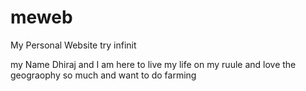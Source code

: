 # meweb
My Personal Website try infinit



my Name Dhiraj and I am here to live my life on my ruule and love the geograophy so much and want to do farming